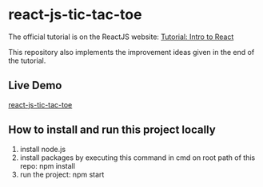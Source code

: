 # react-js-tic-tac-toe
The official tutorial is on the ReactJS website:  [Tutorial: Intro to React](https://reactjs.org/tutorial/tutorial.html)

This repository also implements the improvement ideas given in the end of the tutorial.

## Live Demo

[react-js-tic-tac-toe](https://thiswayne.github.io/react-js-tic-tac-toe/)

## How to install and run this project locally

1. install node.js
2. install packages by executing this command in cmd on root path of this repo: npm install
3. run the project: npm start
